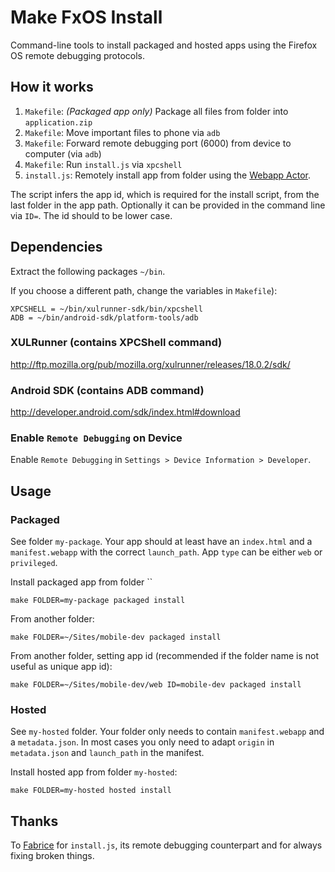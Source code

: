 # Make FxOS Install

Command-line tools to install packaged and hosted apps using the Firefox OS remote debugging protocols.

## How it works

1. `Makefile`: *(Packaged app only)* Package all files from folder into `application.zip`
2. `Makefile`: Move important files to phone via `adb`
3. `Makefile`: Forward remote debugging port (6000) from device to computer (via `adb`)
4. `Makefile`: Run `install.js` via `xpcshell`
5. `install.js`: Remotely install app from folder using the [Webapp Actor](http://mxr.mozilla.org/mozilla-central/source/b2g/chrome/content/dbg-webapps-actors.js).

The script infers the app id, which is required for the install script, from the last folder in the app path. Optionally it can be provided in the command line via `ID=`. The id should to be lower case.

## Dependencies

Extract the following packages `~/bin`.

If you choose a different path, change the variables in `Makefile`):

	XPCSHELL = ~/bin/xulrunner-sdk/bin/xpcshell
	ADB = ~/bin/android-sdk/platform-tools/adb

### XULRunner (contains XPCShell command)

http://ftp.mozilla.org/pub/mozilla.org/xulrunner/releases/18.0.2/sdk/

### Android SDK (contains ADB command)

http://developer.android.com/sdk/index.html#download

### Enable `Remote Debugging` on Device

Enable `Remote Debugging` in `Settings > Device Information > Developer`.

## Usage

### Packaged

See folder `my-package`. Your app should at least have an `index.html` and a `manifest.webapp` with the correct `launch_path`. App `type` can be either `web` or `privileged`.

Install packaged app from folder ``

	make FOLDER=my-package packaged install

From another folder:

	make FOLDER=~/Sites/mobile-dev packaged install

From another folder, setting app id (recommended if the folder name is not useful as unique app id):

	make FOLDER=~/Sites/mobile-dev/web ID=mobile-dev packaged install

### Hosted

See `my-hosted` folder. Your folder only needs to contain `manifest.webapp` and a `metadata.json`. In most cases you only need to adapt `origin` in `metadata.json` and `launch_path` in the manifest.

Install hosted app from folder `my-hosted`:

	make FOLDER=my-hosted hosted install

## Thanks

To [Fabrice](https://github.com/fabricedesre) for `install.js`, its remote debugging counterpart and for always fixing broken things.

